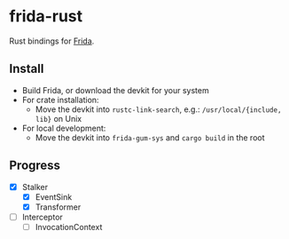 frida-rust
==========

Rust bindings for [Frida](http://www.frida.re/).

## Install

- Build Frida, or download the devkit for your system
- For crate installation:
    - Move the devkit into `rustc-link-search`, e.g.: `/usr/local/{include, lib}` on Unix
- For local development:
    - Move the devkit into `frida-gum-sys` and `cargo build` in the root

## Progress

- [x] Stalker
    - [x] EventSink
    - [x] Transformer
- [ ] Interceptor
    - [ ] InvocationContext
